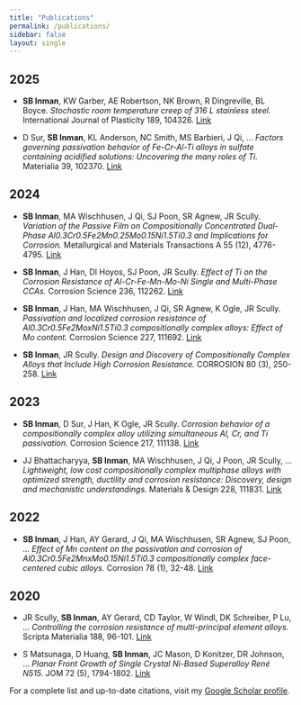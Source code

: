 ```yaml
---
title: "Publications"
permalink: /publications/
sidebar: false
layout: single
---
```



## 2025

- **SB Inman**, KW Garber, AE Robertson, NK Brown, R Dingreville, BL Boyce. *Stochastic room temperature creep of 316 L stainless steel.* International Journal of Plasticity 189, 104326. [Link](https://www.sciencedirect.com/science/article/abs/pii/S0749641925000853)

- D Sur, **SB Inman**, KL Anderson, NC Smith, MS Barbieri, J Qi, ... *Factors governing passivation behavior of Fe-Cr-Al-Ti alloys in sulfate containing acidified solutions: Uncovering the many roles of Ti.* Materialia 39, 102370. [Link](https://www.sciencedirect.com/science/article/abs/pii/S2589152925000377)

## 2024

- **SB Inman**, MA Wischhusen, J Qi, SJ Poon, SR Agnew, JR Scully. *Variation of the Passive Film on Compositionally Concentrated Dual-Phase Al0.3Cr0.5Fe2Mn0.25Mo0.15Ni1.5Ti0.3 and Implications for Corrosion.* Metallurgical and Materials Transactions A 55 (12), 4776-4795. [Link](https://link.springer.com/article/10.1007/s11661-024-07572-9)

- **SB Inman**, J Han, DI Hoyos, SJ Poon, JR Scully. *Effect of Ti on the Corrosion Resistance of Al-Cr-Fe-Mn-Mo-Ni Single and Multi-Phase CCAs.* Corrosion Science 236, 112262. [Link](https://www.sciencedirect.com/science/article/abs/pii/S0010938X24004578)

- **SB Inman**, J Han, MA Wischhusen, J Qi, SR Agnew, K Ogle, JR Scully. *Passivation and localized corrosion resistance of Al0.3Cr0.5Fe2MoxNi1.5Ti0.3 compositionally complex alloys: Effect of Mo content.* Corrosion Science 227, 111692. [Link](https://www.sciencedirect.com/science/article/abs/pii/S0010938X23007357)

- **SB Inman**, JR Scully. *Design and Discovery of Compositionally Complex Alloys that Include High Corrosion Resistance.* CORROSION 80 (3), 250-258. [Link](https://content.ampp.org/corrosion/article-abstract/80/3/250/96284/Design-and-Discovery-of-Compositionally-Complex?redirectedFrom=fulltext)

## 2023

- **SB Inman**, D Sur, J Han, K Ogle, JR Scully. *Corrosion behavior of a compositionally complex alloy utilizing simultaneous Al, Cr, and Ti passivation.* Corrosion Science 217, 111138. [Link](https://www.sciencedirect.com/science/article/abs/pii/S0010938X23001804)

- JJ Bhattacharyya, **SB Inman**, MA Wischhusen, J Qi, J Poon, JR Scully, ... *Lightweight, low cost compositionally complex multiphase alloys with optimized strength, ductility and corrosion resistance: Discovery, design and mechanistic understandings.* Materials & Design 228, 111831. [Link](https://www.sciencedirect.com/science/article/pii/S0264127523002460)

## 2022

- **SB Inman**, J Han, AY Gerard, J Qi, MA Wischhusen, SR Agnew, SJ Poon, ... *Effect of Mn content on the passivation and corrosion of Al0.3Cr0.5Fe2MnxMo0.15Ni1.5Ti0.3 compositionally complex face-centered cubic alloys.* Corrosion 78 (1), 32-48. [Link](https://content.ampp.org/corrosion/article/78/1/32/2465/Effect-of-Mn-Content-on-the-Passivation-and)

## 2020

- JR Scully, **SB Inman**, AY Gerard, CD Taylor, W Windl, DK Schreiber, P Lu, ... *Controlling the corrosion resistance of multi-principal element alloys.* Scripta Materialia 188, 96-101. [Link](https://www.sciencedirect.com/science/article/abs/pii/S1359646220304334)

- S Matsunaga, D Huang, **SB Inman**, JC Mason, D Konitzer, DR Johnson, ... *Planar Front Growth of Single Crystal Ni-Based Superalloy René N515.* JOM 72 (5), 1794-1802. [Link](https://par.nsf.gov/servlets/purl/10201137)

For a complete list and up-to-date citations, visit my [Google Scholar profile](https://scholar.google.com/citations?hl=en&user=bAFenwEAAAAJ).
